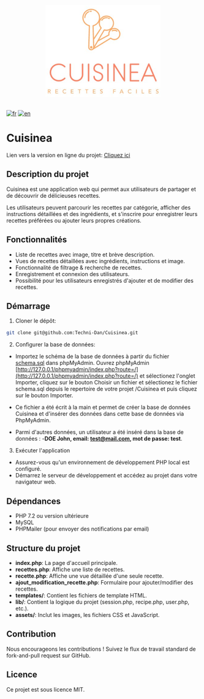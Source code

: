 <p align="center">
<a href="#">
        <img width="300" src="assets/images/logo-cuisinea.jpg" alt="Cuisinea">
</a>
<br><br>
</p>

[![fr](https://img.shields.io/badge/lang-fr-blue.svg)](https://github.com/Techni-Dan/Cuisinea/blob/main/README.md)
[![en](https://img.shields.io/badge/lang-en-red.svg)](https://github.com/Techni-Dan/Cuisinea/blob/main/README.en.md)

# Cuisinea

Lien vers la version en ligne du projet: [Cliquez ici](https://cuisinea.technidan.com)

## Description du projet

Cuisinea est une application web qui permet aux utilisateurs de partager et de découvrir de délicieuses recettes. 

Les utilisateurs peuvent parcourir les recettes par catégorie, afficher des instructions détaillées et des ingrédients, et s'inscrire pour enregistrer leurs recettes préférées ou ajouter leurs propres créations.

## Fonctionnalités

- Liste de recettes avec image, titre et brève description.
- Vues de recettes détaillées avec ingrédients, instructions et image.
- Fonctionnalité de filtrage & recherche de recettes.
- Enregistrement et connexion des utilisateurs.
- Possibilité pour les utilisateurs enregistrés d'ajouter et de modifier des recettes.

## Démarrage

1. Cloner le dépôt:
```bash
git clone git@github.com:Techni-Dan/Cuisinea.git 
```

2. Configurer la base de données:

- Importez le schéma de la base de données à partir du fichier [schema.sql](schema.sql) dans phpMyAdmin. Ouvrez phpMyAdmin [http://127.0.0.1/phpmyadmin/index.php?route=/](http://127.0.0.1/phpmyadmin/index.php?route=/) et sélectionez l'onglet Importer,  cliquez sur le bouton Choisir un fichier et sélectionez le fichier schema.sql depuis le repertoire de votre projet /Cuisinea et puis cliquez sur le bouton Importer. 

- Ce fichier a été écrit à la main et permet de créer la base de données Cuisinea et d'insérer des données dans cette base de données via PhpMyAdmin.
- Parmi d'autres données, un utilisateur a été inséré dans la base de données :
  -**DOE John, email: test@mail.com, mot de passe: test**.

3. Exécuter l'application

- Assurez-vous qu'un environnement de développement PHP local est configuré.
- Démarrez le serveur de développement et accédez au projet dans votre navigateur web.

## Dépendances

- PHP 7.2 ou version ultérieure
- MySQL
- PHPMailer (pour envoyer des notifications par email)

## Structure du projet

- **index.php**: La page d'accueil principale.
- **recettes.php**: Affiche une liste de recettes.
- **recette.php**: Affiche une vue détaillée d'une seule recette.
- **ajout_modification_recette.php**: Formulaire pour ajouter/modifier des recettes.
- **templates/**: Contient les fichiers de template HTML.
- **lib/**: Contient la logique du projet (session.php, recipe.php, user.php, etc.).
- **assets/**: Inclut les images, les fichiers CSS et JavaScript.

## Contribution

Nous encourageons les contributions ! Suivez le flux de travail standard de fork-and-pull request sur GitHub.

## Licence

Ce projet est sous licence MIT.
